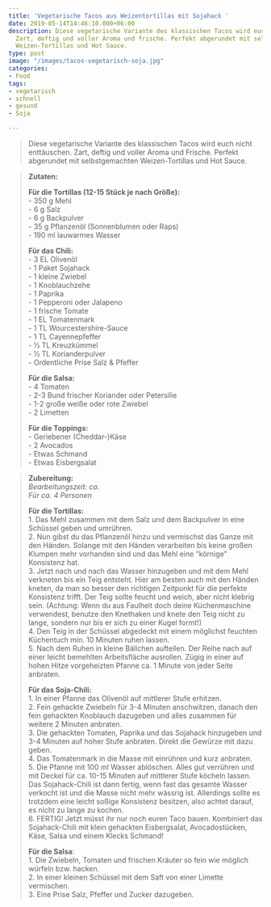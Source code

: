 ```yaml
---
title: 'Vegetarische Tacos aus Weizentortillas mit Sojahack '
date: 2019-05-14T14:46:10.000+06:00
description: Diese vegetarische Variante des klassischen Tacos wird euch nicht enttäuschen.
  Zart, deftig und voller Aroma und frische. Perfekt abgerundet mit selbstgemachten
  Weizen-Tortillas und Hot Sauce.
type: post
image: "/images/tacos-vegetarisch-soja.jpg"
categories:
- Food
tags:
- vegetarisch
- schnell
- gesund
- Soja

---
```

> Diese vegetarische Variante des klassischen Tacos wird euch nicht enttäuschen. Zart, deftig und voller Aroma und Frische. Perfekt abgerundet mit selbstgemachten Weizen-Tortillas und Hot Sauce.

> **Zutaten:**
>
> **Für die Tortillas (12-15 Stück je nach Größe):**  
> \- 350 g Mehl  
> \- 6 g Salz  
> \- 6 g Backpulver  
> \- 35 g Pflanzenöl (Sonnenblumen oder Raps)  
> \- 190 ml lauwarmes Wasser
>
> **Für das Chili:**  
> \- 3 EL Olivenöl  
> \- 1 Paket Sojahack  
> \- 1 kleine Zwiebel  
> \- 1 Knoblauchzehe  
> \- 1 Paprika  
> \- 1 Pepperoni oder Jalapeno  
> \- 1 frische Tomate  
> \- 1 EL Tomatenmark  
> \- 1 TL Wourcestershire-Sauce  
> \- 1 TL Cayennepfeffer  
> \- ½ TL Kreuzkümmel  
> \- ½ TL Korianderpulver  
> \- Ordentliche Prise Salz & Pfeffer
>
> **Für die Salsa:**  
> \- 4 Tomaten  
> \- 2-3 Bund frischer Koriander oder Petersilie  
> \- 1-2 große weiße oder rote Zwiebel  
> \- 2 Limetten
>
> **Für die Toppings:**  
> \- Geriebener (Cheddar-)Käse  
> \- 2 Avocados  
> \- Etwas Schmand  
> \- Etwas Eisbergsalat

> **Zubereitung:**  
> _Bearbeitungszeit: ca.  
> Für ca. 4 Personen_
>
> **Für die Tortillas:**  
> 1\. Das Mehl zusammen mit dem Salz und dem Backpulver in eine Schüssel geben und umrühren.  
> 2\. Nun gibst du das Pflanzenöl hinzu und vermischst das Ganze mit den Händen. Solange mit den Händen verarbeiten bis keine großen Klumpen mehr vorhanden sind und das Mehl eine "körnige" Konsistenz hat.  
> 3\. Jetzt nach und nach das Wasser hinzugeben und mit dem Mehl verkneten bis ein Teig entsteht. Hier am besten auch mit den Händen kneten, da man so besser den richtigen Zeitpunkt für die perfekte Konsistenz trifft. Der Teig sollte feucht und weich, aber nicht klebrig sein. (Achtung: Wenn du aus Faulheit doch deine Küchenmaschine verwendest, benutze den Knethaken und knete den Teig nicht zu lange, sondern nur bis er sich zu einer Kugel formt!)  
> 4\. Den Teig in der Schüssel abgedeckt mit einem möglichst feuchten Küchentuch min. 10 Minuten ruhen lassen.  
> 5\. Nach dem Ruhen in kleine Bällchen aufteilen. Der Reihe nach  auf einer leicht bemehlten Arbeitsfläche ausrollen. Zügig in einer auf hohen Hitze vorgeheizten Pfanne ca. 1 Minute von jeder Seite anbraten.
>
> **Für das Soja-Chili:**  
> 1\. In einer Pfanne das Olivenöl auf mittlerer Stufe erhitzen.  
> 2\. Fein gehackte Zwiebeln für 3-4 Minuten anschwitzen, danach den fein gehackten Knoblauch dazugeben und alles zusammen für weitere 2 Minuten anbraten.  
> 3\. Die gehackten Tomaten, Paprika und das Sojahack hinzugeben und 3-4 Minuten auf hoher Stufe anbraten. Direkt die Gewürze mit dazu geben.  
> 4\. Das Tomatenmark in die Masse mit einrühren und kurz anbraten.  
> 5\. Die Pfanne mit 100 ml Wasser ablöschen. Alles gut verrühren und mit Deckel für ca. 10-15 Minuten auf mittlerer Stufe köcheln lassen. Das Sojahack-Chili ist dann fertig, wenn fast das gesamte Wasser verkocht ist und die Masse nicht mehr wässrig ist. Allerdings sollte es trotzdem eine leicht soßige Konsistenz besitzen, also achtet darauf, es nicht zu lange zu kochen.  
> 6\. FERTIG! Jetzt müsst ihr nur noch euren Taco bauen. Kombiniert das Sojahack-Chili mit klein gehackten Eisbergsalat, Avocadostücken, Käse, Salsa und einem Klecks Schmand!
>
> **Für die Salsa**:  
> 1\. Die Zwiebeln, Tomaten und frischen Kräuter so fein wie möglich würfeln bzw. hacken.  
> 2\. In einer kleinen Schüssel mit dem Saft von einer Limette vermischen.  
> 3\. Eine Prise Salz, Pfeffer und Zucker dazugeben.